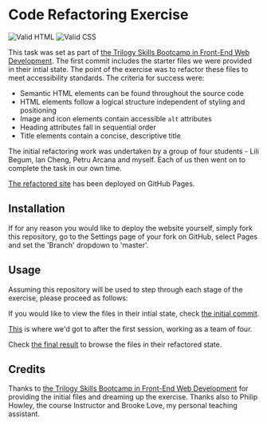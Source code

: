 # Code Refactoring Exercise


![Valid HTML](https://img.shields.io/badge/valid-HTML-green)
![Valid CSS](https://img.shields.io/badge/valid-CSS-green)

This task was set as part of [the Trilogy Skills Bootcamp in Front-End Web Development](https://skillsforlife.edx.org/coding/frontend/landing/?s=Google-Unbranded&pkw=web%20design%20training&pcrid=624628533241&pmt=p&utm_source=google&utm_medium=cpc&utm_campaign=GGL%7CSKILLS-FOR-LIFE%7CSEM%7CCODING%7C-%7COFL%7CTIER-1%7CALL%7CNBD-G%7CBMM%7CPrimary%7CSubject-Matter&utm_term=web%20design%20training&s=google&k=web%20design%20training&utm_adgroupid=140443158663&utm_locationphysicalms=1006886&utm_matchtype=p&utm_network=g&utm_device=c&utm_content=624628533241&utm_placement=&gclid=Cj0KCQjwqc6aBhC4ARIsAN06NmMdwBRSe3BLeaChkukN5Bbqb18220k1ku9TB2o9tzsX0xYUc-dlRWgaAuyvEALw_wcB&gclsrc=aw.ds). The first commit includes the starter files we were provided in their intial state. The point of the exercise was to refactor these files to meet accessibility standards. The criteria for success were:

* Semantic HTML elements can be found throughout the source code
* HTML elements follow a logical structure independent of styling and positioning
* Image and icon elements contain accessible `alt` attributes
* Heading attributes fall in sequential order
* Title elements contain a concise, descriptive title

The initial refactoring work was undertaken by a group of four students - Lili Begum, Ian Cheng, Petru Arcana and myself. Each of us then went on to complete the task in our own time.

[The refactored site](https://paulashby.github.io/code-refactor) has been deployed on GitHub Pages.

## Installation

If for any reason you would like to deploy the website yourself, simply fork this repository, go to the Settings page of your fork on GitHub, select Pages and set the 'Branch' dropdown to 'master'.

## Usage

Assuming this repository will be used to step through each stage of the exercise, please proceed as follows:

If you would like to view the files in their intial state, check [the initial commit](https://github.com/paulashby/code-refactor/tree/6201088738a3d3fe73649b35595a185c8b682826).

[This](https://github.com/paulashby/code-refactor/tree/d2d186694ad3504f9ddba9235b6bbc76c876ac57) is where we'd got to after the first session, working as a team of four.

Check [the final result](https://github.com/paulashby/code-refactor) to browse the files in their refactored state.

## Credits
Thanks to [the Trilogy Skills Bootcamp in Front-End Web Development](https://skillsforlife.edx.org/coding/frontend/landing/?s=Google-Unbranded&pkw=web%20design%20training&pcrid=624628533241&pmt=p&utm_source=google&utm_medium=cpc&utm_campaign=GGL%7CSKILLS-FOR-LIFE%7CSEM%7CCODING%7C-%7COFL%7CTIER-1%7CALL%7CNBD-G%7CBMM%7CPrimary%7CSubject-Matter&utm_term=web%20design%20training&s=google&k=web%20design%20training&utm_adgroupid=140443158663&utm_locationphysicalms=1006886&utm_matchtype=p&utm_network=g&utm_device=c&utm_content=624628533241&utm_placement=&gclid=Cj0KCQjwqc6aBhC4ARIsAN06NmMdwBRSe3BLeaChkukN5Bbqb18220k1ku9TB2o9tzsX0xYUc-dlRWgaAuyvEALw_wcB&gclsrc=aw.ds) for providing the initial files and dreaming up the exercise. Thanks also to Philip Howley, the course Instructor and Brooke Love, my personal teaching assistant.

